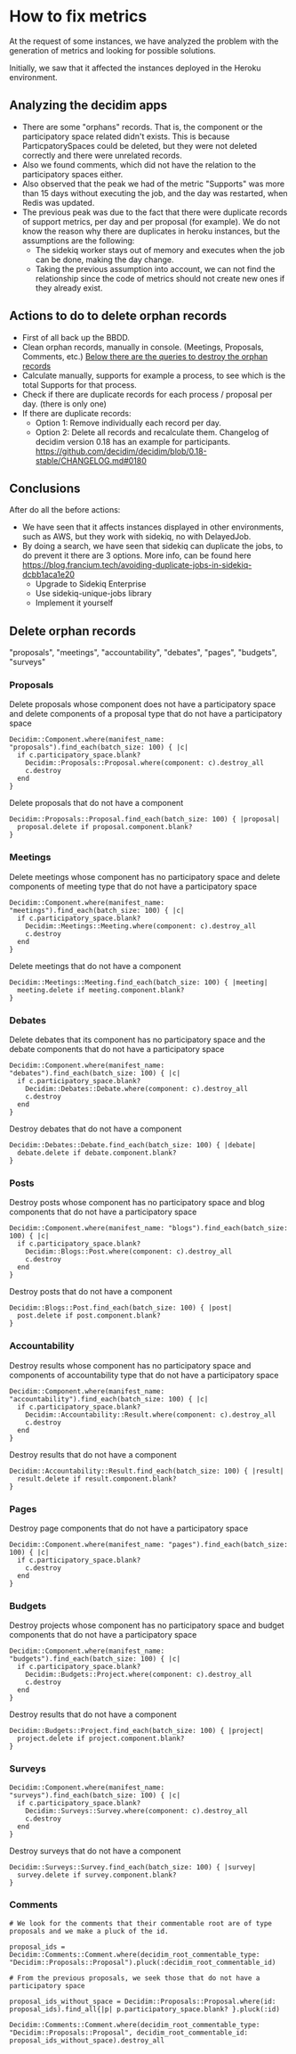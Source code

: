 # How to fix metrics

At the request of some instances, we have analyzed the problem with the generation of metrics and looking for possible solutions.

Initially, we saw that it affected the instances deployed in the Heroku environment.

## Analyzing the decidim apps

  - There are some "orphans" records. That is, the component or the participatory space related didn't exists.
    This is because ParticpatorySpaces could be deleted, but they were not deleted correctly and there were unrelated records.
  - Also we found comments, which did not have the relation to the participatory spaces either.
  - Also observed that the peak we had of the metric "Supports" was more than 15 days without executing the job, and the day was restarted, when Redis was updated.
  - The previous peak was due to the fact that there were duplicate records of support metrics, per day and per proposal (for example). We do not know the reason why there are duplicates in heroku instances, but the assumptions are the following:
    - The sidekiq worker stays out of memory and executes when the job can be done, making the day change.
    - Taking the previous assumption into account, we can not find the relationship since the code of metrics should not create new ones if they already exist.

## Actions to do to delete orphan records
  - First of all back up the BBDD.
  - Clean orphan records, manually in console. (Meetings, Proposals, Comments, etc.) [Below there are the queries to destroy the orphan records](#delete-orphan-records)
  - Calculate manually, supports for example a process, to see which is the total Supports for that process.
  - Check if there are duplicate records for each process / proposal per day. (there is only one)
  - If there are duplicate records:
    - Option 1: Remove individually each record per day.
    - Option 2: Delete all records and recalculate them. Changelog of decidim version 0.18 has an example for participants. https://github.com/decidim/decidim/blob/0.18-stable/CHANGELOG.md#0180

## Conclusions
After do all the before actions:
  - We have seen that it affects instances displayed in other environments, such as AWS, but they work with sidekiq, no with DelayedJob.
  - By doing a search, we have seen that sidekiq can duplicate the jobs, to do prevent it there are 3 options.
    More info, can be found here https://blog.francium.tech/avoiding-duplicate-jobs-in-sidekiq-dcbb1aca1e20
    - Upgrade to Sidekiq Enterprise
    - Use sidekiq-unique-jobs library
    - Implement it yourself

## Delete orphan records
"proposals", "meetings", "accountability", "debates", "pages", "budgets", "surveys"

### Proposals
Delete proposals whose component does not have a participatory space and delete components of a proposal type that do not have a participatory space

```
Decidim::Component.where(manifest_name: "proposals").find_each(batch_size: 100) { |c|
  if c.participatory_space.blank?
    Decidim::Proposals::Proposal.where(component: c).destroy_all
    c.destroy
  end
}
```

Delete proposals that do not have a component
```
Decidim::Proposals::Proposal.find_each(batch_size: 100) { |proposal| 
  proposal.delete if proposal.component.blank?
}
````

### Meetings

Delete meetings whose component has no participatory space and delete components of meeting type that do not have a participatory space

```
Decidim::Component.where(manifest_name: "meetings").find_each(batch_size: 100) { |c|
  if c.participatory_space.blank?
    Decidim::Meetings::Meeting.where(component: c).destroy_all
    c.destroy
  end
}
```

Delete meetings that do not have a component
```
Decidim::Meetings::Meeting.find_each(batch_size: 100) { |meeting| 
  meeting.delete if meeting.component.blank?
}
````

### Debates
Delete debates that its component has no participatory space and the debate components that do not have a participatory space

```
Decidim::Component.where(manifest_name: "debates").find_each(batch_size: 100) { |c|
  if c.participatory_space.blank?
    Decidim::Debates::Debate.where(component: c).destroy_all
    c.destroy
  end
}
```

Destroy debates that do not have a component
```
Decidim::Debates::Debate.find_each(batch_size: 100) { |debate| 
  debate.delete if debate.component.blank?
}
```

### Posts

Destroy posts whose component has no participatory space and blog components that do not have a participatory space
```
Decidim::Component.where(manifest_name: "blogs").find_each(batch_size: 100) { |c|
  if c.participatory_space.blank?
    Decidim::Blogs::Post.where(component: c).destroy_all
    c.destroy
  end
}
```

Destroy posts that do not have a component
```
Decidim::Blogs::Post.find_each(batch_size: 100) { |post| 
  post.delete if post.component.blank?
}
```

### Accountability

Destroy results whose component has no participatory space and components of accountability type that do not have a participatory space

```
Decidim::Component.where(manifest_name: "accountability").find_each(batch_size: 100) { |c|
  if c.participatory_space.blank?
    Decidim::Accountability::Result.where(component: c).destroy_all
    c.destroy
  end
}
```

Destroy results that do not have a component

```
Decidim::Accountability::Result.find_each(batch_size: 100) { |result|
  result.delete if result.component.blank?
}
```

### Pages

Destroy page components that do not have a participatory space
```
Decidim::Component.where(manifest_name: "pages").find_each(batch_size: 100) { |c|
  if c.participatory_space.blank?
    c.destroy
  end
}
```

### Budgets

Destroy projects whose component has no participatory space and budget components that do not have a participatory space

```
Decidim::Component.where(manifest_name: "budgets").find_each(batch_size: 100) { |c|
  if c.participatory_space.blank?
    Decidim::Budgets::Project.where(component: c).destroy_all
    c.destroy
  end
}
```

Destroy results that do not have a component
```
Decidim::Budgets::Project.find_each(batch_size: 100) { |project|
  project.delete if project.component.blank?
}
```

### Surveys

```
Decidim::Component.where(manifest_name: "surveys").find_each(batch_size: 100) { |c|
  if c.participatory_space.blank?
    Decidim::Surveys::Survey.where(component: c).destroy_all
    c.destroy
  end
}
```

Destroy surveys that do not have a component
```
Decidim::Surveys::Survey.find_each(batch_size: 100) { |survey|
  survey.delete if survey.component.blank?
}
```


### Comments

```
# We look for the comments that their commentable root are of type proposals and we make a pluck of the id.

proposal_ids = Decidim::Comments::Comment.where(decidim_root_commentable_type: "Decidim::Proposals::Proposal").pluck(:decidim_root_commentable_id)

# From the previous proposals, we seek those that do not have a participatory space

proposal_ids_without_space = Decidim::Proposals::Proposal.where(id: proposal_ids).find_all{|p| p.participatory_space.blank? }.pluck(:id) 

Decidim::Comments::Comment.where(decidim_root_commentable_type: "Decidim::Proposals::Proposal", decidim_root_commentable_id: proposal_ids_without_space).destroy_all
```
